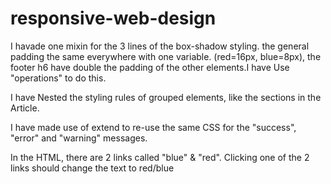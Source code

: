# responsive-web-design

I havade one mixin for the 3 lines of the box-shadow styling.
the general padding the same everywhere with one variable. (red=16px, blue=8px), 
the footer h6 have double the padding of the other elements.I have Use "operations" to do this.

I have Nested the styling rules of grouped elements, like the sections in the Article.

I have made use of extend to re-use the same CSS for the "success", "error" and "warning" messages.

In the HTML, there are 2 links called "blue" & "red".
Clicking one of the 2 links should change the text to red/blue 
